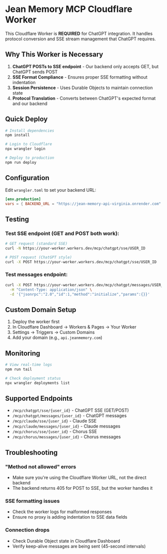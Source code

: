 # Jean Memory MCP Cloudflare Worker

This Cloudflare Worker is **REQUIRED** for ChatGPT integration. It handles protocol conversion and SSE stream management that ChatGPT requires.

## Why This Worker is Necessary

1. **ChatGPT POSTs to SSE endpoint** - Our backend only accepts GET, but ChatGPT sends POST
2. **SSE Format Compliance** - Ensures proper SSE formatting without indentation
3. **Session Persistence** - Uses Durable Objects to maintain connection state
4. **Protocol Translation** - Converts between ChatGPT's expected format and our backend

## Quick Deploy

```bash
# Install dependencies
npm install

# Login to Cloudflare
npx wrangler login

# Deploy to production
npm run deploy
```

## Configuration

Edit `wrangler.toml` to set your backend URL:
```toml
[env.production]
vars = { BACKEND_URL = "https://jean-memory-api-virginia.onrender.com" }
```

## Testing

### Test SSE endpoint (GET and POST both work):
```bash
# GET request (standard SSE)
curl -N https://your-worker.workers.dev/mcp/chatgpt/sse/USER_ID

# POST request (ChatGPT style)
curl -X POST https://your-worker.workers.dev/mcp/chatgpt/sse/USER_ID
```

### Test messages endpoint:
```bash
curl -X POST https://your-worker.workers.dev/mcp/chatgpt/messages/USER_ID \
  -H "Content-Type: application/json" \
  -d '{"jsonrpc":"2.0","id":1,"method":"initialize","params":{}}'
```

## Custom Domain Setup

1. Deploy the worker first
2. In Cloudflare Dashboard → Workers & Pages → Your Worker
3. Settings → Triggers → Custom Domains
4. Add your domain (e.g., `api.jeanmemory.com`)

## Monitoring

```bash
# View real-time logs
npm run tail

# Check deployment status
npx wrangler deployments list
```

## Supported Endpoints

- `/mcp/chatgpt/sse/{user_id}` - ChatGPT SSE (GET/POST)
- `/mcp/chatgpt/messages/{user_id}` - ChatGPT messages
- `/mcp/claude/sse/{user_id}` - Claude SSE
- `/mcp/claude/messages/{user_id}` - Claude messages
- `/mcp/chorus/sse/{user_id}` - Chorus SSE
- `/mcp/chorus/messages/{user_id}` - Chorus messages

## Troubleshooting

### "Method not allowed" errors
- Make sure you're using the Cloudflare Worker URL, not the direct backend
- The backend returns 405 for POST to SSE, but the worker handles it

### SSE formatting issues
- Check the worker logs for malformed responses
- Ensure no proxy is adding indentation to SSE data fields

### Connection drops
- Check Durable Object state in Cloudflare Dashboard
- Verify keep-alive messages are being sent (45-second intervals)